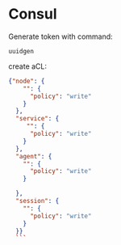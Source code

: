 # Consul

Generate token with command:

```/bin/bash
uuidgen
```

create aCL:

````json
{"node": {
    "": {
      "policy": "write"
    }
  },
  "service": {
     "": {
      "policy": "write"
    }
  },
  "agent": {
    "": {
      "policy": "write"
    }

  },
  "session": {
    "": {
      "policy": "write"
    }
  }}
  ```
